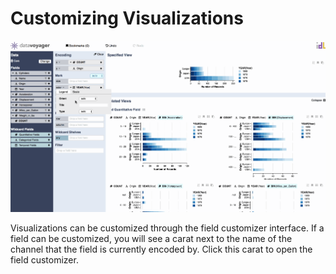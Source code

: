# Customizing Visualizations

![](../.gitbook/assets/customization.gif)

Visualizations can be customized through the field customizer interface. If a field can be customized, you will see a carat next to the name of the channel that the field is currently encoded by. Click this carat to open the field customizer.

